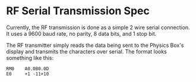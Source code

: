 # RF Serial Transmission Spec

Currently, the RF transmission is done as a simple 2 wire serial connection. It uses a 9600 baud rate, no parity, 8 data bits, and 1 stop bit.

The RF transmitter simply reads the data being sent to the Physics Box's display and transmits the characters over serial. The format looks something like this:

```
RM0    A0.0B0.0D
E0     +1 -11+10
```
